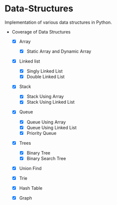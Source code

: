 # Data-Structures

Implementation of various data structures in Python.

- Coverage of Data Structures
    - [x] Array
        - [x] Static Array and Dynamic Array
    - [x] Linked list
        - [x] Singly Linked List
        - [x] Double Linked List
    - [x] Stack
        - [x] Stack Using Array
        - [x] Stack Using Linked List
    - [x] Queue
        - [x] Queue Using Array
        - [x] Queue Using Linked List
        - [x] Priority Queue
    - [x] Trees
        - [x] Binary Tree
        - [x] Binary Search Tree
    - [x] Union Find
    - [x] Trie
    - [x] Hash Table
    - [x] Graph
     
